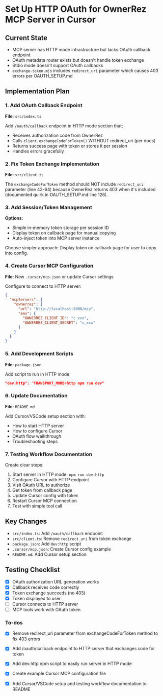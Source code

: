 <!-- e48aa614-ace2-41c1-8f4e-a65e2887a0a9 55eee78d-c205-4cea-ae68-558369bf3374 -->
# Set Up HTTP OAuth for OwnerRez MCP Server in Cursor

## Current State

- MCP server has HTTP mode infrastructure but lacks OAuth callback endpoint
- OAuth metadata router exists but doesn't handle token exchange
- Stdio mode doesn't support OAuth callbacks
- `exchange-token.mjs` includes `redirect_uri` parameter which causes 403 errors per OAUTH_SETUP.md

## Implementation Plan

### 1. Add OAuth Callback Endpoint

**File**: `src/index.ts`

Add `/oauth/callback` endpoint in HTTP mode section that:

- Receives authorization code from OwnerRez
- Calls `client.exchangeCodeForToken()` WITHOUT redirect_uri (per docs)
- Returns success page with token or stores it per session
- Handles errors gracefully

### 2. Fix Token Exchange Implementation  

**File**: `src/client.ts`

The `exchangeCodeForToken` method should NOT include `redirect_uri` parameter (line 43-64) because OwnerRez returns 403 when it's included (documented quirk in OAUTH_SETUP.md line 126).

### 3. Add Session/Token Management

**Options**:

- Simple in-memory token storage per session ID
- Display token on callback page for manual copying
- Auto-inject token into MCP server instance

Choose simpler approach: Display token on callback page for user to copy into config.

### 4. Create Cursor MCP Configuration

**File**: New `.cursor/mcp.json` or update Cursor settings

Configure to connect to HTTP server:

```json
{
  "mcpServers": {
    "ownerrez": {
      "url": "http://localhost:3000/mcp",
      "env": {
        "OWNERREZ_CLIENT_ID": "c_xxx",
        "OWNERREZ_CLIENT_SECRET": "s_xxx"
      }
    }
  }
}
```

### 5. Add Development Scripts

**File**: `package.json`

Add script to run in HTTP mode:

```json
"dev:http": "TRANSPORT_MODE=http npm run dev"
```

### 6. Update Documentation

**File**: `README.md`

Add Cursor/VSCode setup section with:

- How to start HTTP server
- How to configure Cursor
- OAuth flow walkthrough
- Troubleshooting steps

### 7. Testing Workflow Documentation

Create clear steps:

1. Start server in HTTP mode: `npm run dev:http`
2. Configure Cursor with HTTP endpoint
3. Visit OAuth URL to authorize
4. Get token from callback page
5. Update Cursor config with token
6. Restart Cursor MCP connection
7. Test with simple tool call

## Key Changes

- `src/index.ts`: Add `/oauth/callback` endpoint
- `src/client.ts`: Remove `redirect_uri` from token exchange
- `package.json`: Add `dev:http` script
- `.cursor/mcp.json`: Create Cursor config example
- `README.md`: Add Cursor setup section

## Testing Checklist

- [x] OAuth authorization URL generation works
- [x] Callback receives code correctly
- [x] Token exchange succeeds (no 403)
- [x] Token displayed to user
- [ ] Cursor connects to HTTP server
- [ ] MCP tools work with OAuth token

### To-dos

- [x] Remove redirect_uri parameter from exchangeCodeForToken method to fix 403 errors
- [x] Add /oauth/callback endpoint to HTTP server that exchanges code for token
- [x] Add dev:http npm script to easily run server in HTTP mode
- [x] Create example Cursor MCP configuration file
- [x] Add Cursor/VSCode setup and testing workflow documentation to README

